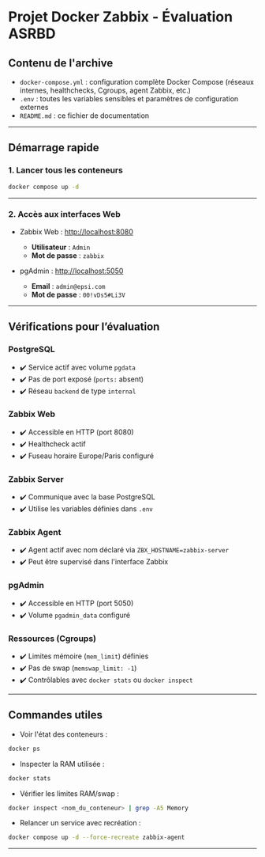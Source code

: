 # Projet Docker Zabbix - Évaluation ASRBD

## Contenu de l'archive

- `docker-compose.yml` : configuration complète Docker Compose (réseaux internes, healthchecks, Cgroups, agent Zabbix, etc.)
- `.env` : toutes les variables sensibles et paramètres de configuration externes
- `README.md` : ce fichier de documentation

---

## Démarrage rapide

### 1. Lancer tous les conteneurs

```bash
docker compose up -d
```

---

### 2. Accès aux interfaces Web

- Zabbix Web : [http://localhost:8080](http://localhost:8080)
  - **Utilisateur** : `Admin`
  - **Mot de passe** : `zabbix`

- pgAdmin : [http://localhost:5050](http://localhost:5050)
  - **Email** : `admin@epsi.com`
  - **Mot de passe** : `00!vDs5#Li3V`

---

## Vérifications pour l’évaluation

### PostgreSQL

- ✔️ Service actif avec volume `pgdata`
- ✔️ Pas de port exposé (`ports:` absent)
- ✔️ Réseau `backend` de type `internal`

### Zabbix Web

- ✔️ Accessible en HTTP (port 8080)
- ✔️ Healthcheck actif
- ✔️ Fuseau horaire Europe/Paris configuré

### Zabbix Server

- ✔️ Communique avec la base PostgreSQL
- ✔️ Utilise les variables définies dans `.env`

### Zabbix Agent

- ✔️ Agent actif avec nom déclaré via `ZBX_HOSTNAME=zabbix-server`
- ✔️ Peut être supervisé dans l'interface Zabbix

### pgAdmin

- ✔️ Accessible en HTTP (port 5050)
- ✔️ Volume `pgadmin_data` configuré

### Ressources (Cgroups)

- ✔️ Limites mémoire (`mem_limit`) définies
- ✔️ Pas de swap (`memswap_limit: -1`)
- ✔️ Contrôlables avec `docker stats` ou `docker inspect`

---

## Commandes utiles

- Voir l'état des conteneurs :
```bash
docker ps
```

- Inspecter la RAM utilisée :
```bash
docker stats
```

- Vérifier les limites RAM/swap :
```bash
docker inspect <nom_du_conteneur> | grep -A5 Memory
```

- Relancer un service avec recréation :
```bash
docker compose up -d --force-recreate zabbix-agent
```

---
